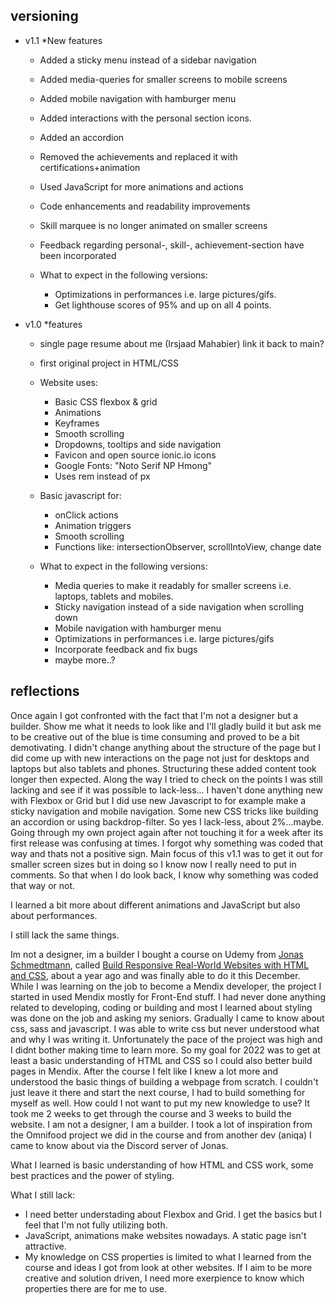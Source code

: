 ## versioning

- v1.1
  \*New features

  - Added a sticky menu instead of a sidebar navigation
  - Added media-queries for smaller screens to mobile screens
  - Added mobile navigation with hamburger menu
  - Added interactions with the personal section icons.
  - Added an accordion
  - Removed the achievements and replaced it with certifications+animation
  - Used JavaScript for more animations and actions
  - Code enhancements and readability improvements
  - Skill marquee is no longer animated on smaller screens
  - Feedback regarding personal-, skill-, achievement-section have been incorporated

  - What to expect in the following versions:
    - Optimizations in performances i.e. large pictures/gifs.
    - Get lighthouse scores of 95% and up on all 4 points.

- v1.0
  \*features

  - single page resume about me (Irsjaad Mahabier) link it back to main?
  - first original project in HTML/CSS
  - Website uses:

    - Basic CSS flexbox & grid
    - Animations
    - Keyframes
    - Smooth scrolling
    - Dropdowns, tooltips and side navigation
    - Favicon and open source ionic.io icons
    - Google Fonts: "Noto Serif NP Hmong"
    - Uses rem instead of px

  - Basic javascript for:

    - onClick actions
    - Animation triggers
    - Smooth scrolling
    - Functions like: intersectionObserver, scrollIntoView, change date

  - What to expect in the following versions:
    - Media queries to make it readably for smaller screens i.e. laptops, tablets and mobiles.
    - Sticky navigation instead of a side navigation when scrolling down
    - Mobile navigation with hamburger menu
    - Optimizations in performances i.e. large pictures/gifs
    - Incorporate feedback and fix bugs
    - maybe more..?

## reflections

Once again I got confronted with the fact that I'm not a designer but a builder. Show me what it needs to look like and I'll gladly build it but ask me to be creative out of the blue is time consuming and proved to be a bit demotivating.
I didn't change anything about the structure of the page but I did come up with new interactions on the page not just for desktops and laptops but also tablets and phones. Structuring these added content took longer then expected. Along the way I tried to check on the points I was still lacking and see if it was possible to lack-less...
I haven't done anything new with Flexbox or Grid but I did use new Javascript to for example make a sticky navigation and mobile navigation. Some new CSS tricks like building an accordion or using backdrop-filter. So yes I lack-less, about 2%...maybe.
Going through my own project again after not touching it for a week after its first release was confusing at times. I forgot why something was coded that way and thats not a positive sign. Main focus of this v1.1 was to get it out for smaller screen sizes but in doing so I know now I really need to put in comments. So that when I do look back, I know why something was coded that way or not.

I learned a bit more about different animations and JavaScript but also about performances.

I still lack the same things.

Im not a designer, im a builder
I bought a course on Udemy from <a href="https://www.udemy.com/user/jonasschmedtmann/">Jonas Schmedtmann</a>, called <a href="https://www.udemy.com/course/design-and-develop-a-killer-website-with-html5-and-css3/">Build Responsive Real-World Websites with HTML and CSS</a>, about a year ago and was finally able to do it this December.
While I was learning on the job to become a Mendix developer, the project I started in used Mendix mostly for Front-End stuff. I had never done anything related to developing, coding or building and most I learned about styling was done on the job and asking my seniors. Gradually I came to know about css, sass and javascript.
I was able to write css but never understood what and why I was writing it. Unfortunately the pace of the project was high and I didnt bother making time to learn more. So my goal for 2022 was to get at least a basic understanding of HTML and CSS so I could also better build pages in Mendix.
After the course I felt like I knew a lot more and understood the basic things of building a webpage from scratch. I couldn't just leave it there and start the next course, I had to build something for myself as well. How could I not want to put my new knowledge to use?
It took me 2 weeks to get through the course and 3 weeks to build the website. I am not a designer, I am a builder. I took a lot of inspiration from the Omnifood project we did in the course and from another dev (aniqa) I came to know about via the Discord server of Jonas.

What I learned is basic understanding of how HTML and CSS work, some best practices and the power of styling.

What I still lack:

- I need better understading about Flexbox and Grid. I get the basics but I feel that I'm not fully utilizing both.
- JavaScript, animations make websites nowadays. A static page isn't attractive.
- My knowledge on CSS properties is limited to what I learned from the course and ideas I got from look at other websites. If I aim to be more creative and solution driven, I need more exerpience to know which properties there are for me to use.
